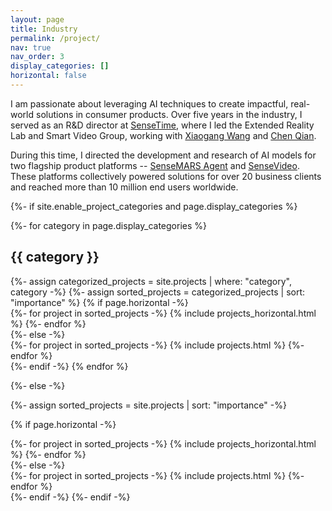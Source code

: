 ```yaml
---
layout: page
title: Industry
permalink: /project/  
nav: true
nav_order: 3
display_categories: []
horizontal: false
---
```


<!-- pages/projects.md -->
<div class="projects">
  <p class="description-style">I am passionate about leveraging AI techniques to create impactful, real-world solutions in consumer products. Over five years in the industry, I served as an R&D director at <a href="https://www.sensetime.com/en">SenseTime</a>, where I led the Extended Reality Lab and Smart Video Group, working with <a href="https://www.sensetime.com/en/investor_corp_governance">Xiaogang Wang</a> and <a href="https://www.linkedin.com/in/keninqc/">Chen Qian</a>.
  
  During this time, I directed the development and research of AI models for two flagship product platforms -- <a href="https://www.sensetime.com/en/product-detail?categoryId=1163&gioNav=1">SenseMARS Agent</a> and <a href="https://www.sensetime.com/en/product-detail?categoryId=32326&gioNav=1">SenseVideo</a>. These platforms collectively powered solutions for over 20 business clients and reached more than 10 million end users worldwide.</p>
  {%- if site.enable_project_categories and page.display_categories %}
  <!-- Display categorized projects -->
  {%- for category in page.display_categories %}
  <h2 class="category">{{ category }}</h2>
  {%- assign categorized_projects = site.projects | where: "category", category -%}
  {%- assign sorted_projects = categorized_projects | sort: "importance" %}
  <!-- Generate cards for each project -->
  {% if page.horizontal -%}
  <div class="container">
    <div class="row row-cols-2">
    {%- for project in sorted_projects -%}
      {% include projects_horizontal.html %}
    {%- endfor %}
    </div>
  </div>
  {%- else -%}
  <div class="grid">
    {%- for project in sorted_projects -%}
      {% include projects.html %}
    {%- endfor %}
  </div>
  {%- endif -%}
  {% endfor %}

{%- else -%}
<!-- Display projects without categories -->
  {%- assign sorted_projects = site.projects | sort: "importance" -%}
  <!-- Generate cards for each project -->
  {% if page.horizontal -%}
  <div class="container">
    <div class="row row-cols-2">
    {%- for project in sorted_projects -%}
      {% include projects_horizontal.html %}
    {%- endfor %}
    </div>
  </div>
  {%- else -%}
  <div class="grid">
    {%- for project in sorted_projects -%}
      {% include projects.html %}
    {%- endfor %}
  </div>
  {%- endif -%}
{%- endif -%}
</div>
